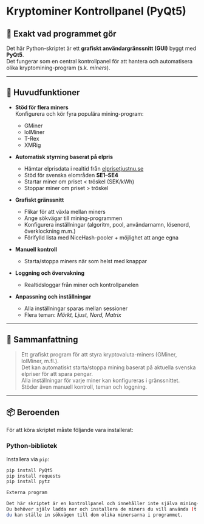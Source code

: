 # Kryptominer Kontrollpanel (PyQt5)

## 📖 Exakt vad programmet gör
Det här Python-skriptet är ett **grafiskt användargränssnitt (GUI)** byggt med **PyQt5**.  
Det fungerar som en central kontrollpanel för att hantera och automatisera olika kryptomining-program (s.k. *miners*).

---

## 🚀 Huvudfunktioner
- **Stöd för flera miners**  
  Konfigurera och kör fyra populära mining-program:
  - GMiner  
  - lolMiner  
  - T-Rex  
  - XMRig  

- **Automatisk styrning baserat på elpris**  
  - Hämtar elprisdata i realtid från [elprisetjustnu.se](https://elprisetjustnu.se)  
  - Stöd för svenska elområden **SE1–SE4**  
  - Startar miner om priset < tröskel (SEK/kWh)  
  - Stoppar miner om priset > tröskel  

- **Grafiskt gränssnitt**  
  - Flikar för att växla mellan miners  
  - Ange sökvägar till mining-programmen  
  - Konfigurera inställningar (algoritm, pool, användarnamn, lösenord, överklockning m.m.)  
  - Förifylld lista med NiceHash-pooler + möjlighet att ange egna  

- **Manuell kontroll**  
  - Starta/stoppa miners när som helst med knappar  

- **Loggning och övervakning**  
  - Realtidsloggar från miner och kontrollpanelen  

- **Anpassning och inställningar**  
  - Alla inställningar sparas mellan sessioner  
  - Flera teman: *Mörkt, Ljust, Nord, Matrix*  

---

## 📝 Sammanfattning
> Ett grafiskt program för att styra kryptovaluta-miners (GMiner, lolMiner, m.fl.).  
> Det kan automatiskt starta/stoppa mining baserat på aktuella svenska elpriser för att spara pengar.  
> Alla inställningar för varje miner kan konfigureras i gränssnittet.  
> Stöder även manuell kontroll, teman och loggning.

---

## 📦 Beroenden
För att köra skriptet måste följande vara installerat:

### Python-bibliotek
Installera via `pip`:
```bash
pip install PyQt5
pip install requests
pip install pytz

Externa program

Det här skriptet är en kontrollpanel och innehåller inte själva mining-programmen.
Du behöver själv ladda ner och installera de miners du vill använda (t.ex. GMiner, lolMiner, T-Rex, XMRig) och ange deras sökvägar i programmet.
du kan ställe in sökvägen till dom olika minersarna i programmet.
